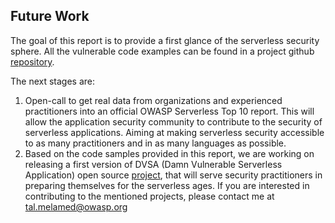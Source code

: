 ## Future Work
The goal of this report is to provide a first glance of the serverless security sphere. All the vulnerable code
examples can be found in a project github ​[repository​](https://github.com/OWASP/Serverless-Top-10-Project) .

The next stages are:
1. Open-call to get real data from organizations and experienced practitioners into an official OWASP
Serverless Top 10 report. This will allow the application security community to contribute to the
security of serverless applications. Aiming at making serverless security accessible to as many
practitioners and in as many languages as possible.
2. Based on the code samples provided in this report, we are working on releasing a first version of
DVSA (Damn Vulnerable Serverless Application) open source ​[project​](https://github.com/protegolabs/DVSA), that will serve security
practitioners in preparing themselves for the serverless ages.
If you are interested in contributing to the mentioned projects, please contact me at
tal.melamed@owasp.org